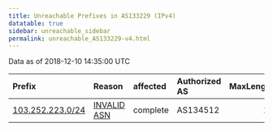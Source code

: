 ```yaml
---
title: Unreachable Prefixes in AS133229 (IPv4)
datatable: true
sidebar: unreachable_sidebar
permalink: unreachable_AS133229-v4.html
---
```


Data as of 2018-12-10 14:35:00 UTC


<div class="datatable-begin"></div>

| Prefix                                                     | Reason                                                                                                   | affected   | Authorized AS   |   MaxLength | Anchor                                       |   unreachable /24s |
|:-----------------------------------------------------------|:---------------------------------------------------------------------------------------------------------|:-----------|:----------------|------------:|:---------------------------------------------|-------------------:|
| [103.252.223.0/24](https://stat.ripe.net/103.252.223.0/24) | [INVALID ASN](https://rpki-validator.ripe.net/announcement-preview?asn=AS133229&prefix=103.252.223.0/24) | complete   | AS134512        |          24 | [APNIC](unreachable_APNIC_RPKI_Root-v4.html) |                  1 |

<div class="datatable-end"></div>